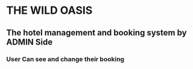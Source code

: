 # THE WILD OASIS

## The hotel management and booking system by ADMIN Side

### User Can see and change their booking
